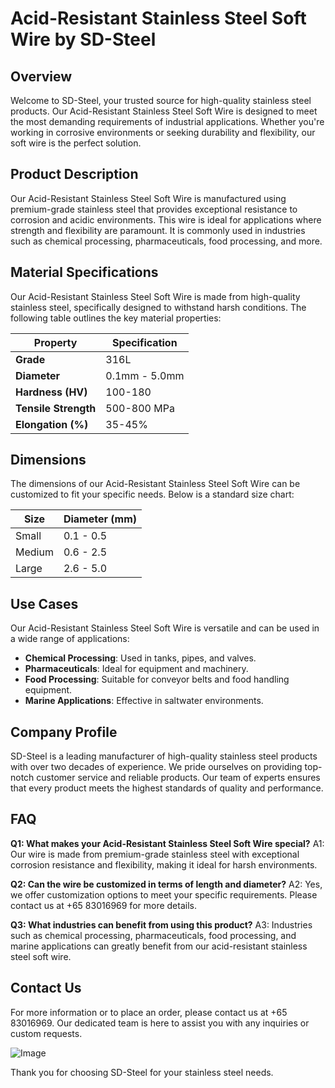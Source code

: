 # Acid-Resistant Stainless Steel Soft Wire by SD-Steel

## Overview
Welcome to SD-Steel, your trusted source for high-quality stainless steel products. Our Acid-Resistant Stainless Steel Soft Wire is designed to meet the most demanding requirements of industrial applications. Whether you're working in corrosive environments or seeking durability and flexibility, our soft wire is the perfect solution.

## Product Description
Our Acid-Resistant Stainless Steel Soft Wire is manufactured using premium-grade stainless steel that provides exceptional resistance to corrosion and acidic environments. This wire is ideal for applications where strength and flexibility are paramount. It is commonly used in industries such as chemical processing, pharmaceuticals, food processing, and more.

## Material Specifications
Our Acid-Resistant Stainless Steel Soft Wire is made from high-quality stainless steel, specifically designed to withstand harsh conditions. The following table outlines the key material properties:

| **Property**          | **Specification**  |
|-----------------------|--------------------|
| **Grade**             | 316L               |
| **Diameter**          | 0.1mm - 5.0mm      |
| **Hardness (HV)**     | 100-180            |
| **Tensile Strength**  | 500-800 MPa       |
| **Elongation (%)**    | 35-45%             |

## Dimensions
The dimensions of our Acid-Resistant Stainless Steel Soft Wire can be customized to fit your specific needs. Below is a standard size chart:

| **Size** | **Diameter (mm)** |
|----------|-------------------|
| Small    | 0.1 - 0.5         |
| Medium   | 0.6 - 2.5         |
| Large    | 2.6 - 5.0         |

## Use Cases
Our Acid-Resistant Stainless Steel Soft Wire is versatile and can be used in a wide range of applications:
- **Chemical Processing**: Used in tanks, pipes, and valves.
- **Pharmaceuticals**: Ideal for equipment and machinery.
- **Food Processing**: Suitable for conveyor belts and food handling equipment.
- **Marine Applications**: Effective in saltwater environments.

## Company Profile
SD-Steel is a leading manufacturer of high-quality stainless steel products with over two decades of experience. We pride ourselves on providing top-notch customer service and reliable products. Our team of experts ensures that every product meets the highest standards of quality and performance.

## FAQ
**Q1: What makes your Acid-Resistant Stainless Steel Soft Wire special?**
A1: Our wire is made from premium-grade stainless steel with exceptional corrosion resistance and flexibility, making it ideal for harsh environments.

**Q2: Can the wire be customized in terms of length and diameter?**
A2: Yes, we offer customization options to meet your specific requirements. Please contact us at +65 83016969 for more details.

**Q3: What industries can benefit from using this product?**
A3: Industries such as chemical processing, pharmaceuticals, food processing, and marine applications can greatly benefit from our acid-resistant stainless steel soft wire.

## Contact Us
For more information or to place an order, please contact us at +65 83016969. Our dedicated team is here to assist you with any inquiries or custom requests.

![Image](https://github.com/user-attachments/assets/2567258e-e124-4816-932d-1809bd27ef0b)

Thank you for choosing SD-Steel for your stainless steel needs.